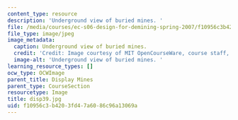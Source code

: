 ```yaml
---
content_type: resource
description: 'Underground view of buried mines. '
file: /media/courses/ec-s06-design-for-demining-spring-2007/f10956c3b4203fd47a6086c96a13069a_disp39.jpg
file_type: image/jpeg
image_metadata:
  caption: Underground view of buried mines.
  credit: 'Credit: Image courtesy of MIT OpenCourseWare, course staff, and students.'
  image-alt: 'Underground view of buried mines. '
learning_resource_types: []
ocw_type: OCWImage
parent_title: Display Mines
parent_type: CourseSection
resourcetype: Image
title: disp39.jpg
uid: f10956c3-b420-3fd4-7a60-86c96a13069a
---
```

